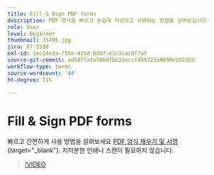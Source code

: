 ```yaml
---
title: Fill & Sign PDF forms
description: PDF 양식을 빠르고 손쉽게 작성하고 서명하는 방법을 살펴보십시오
role: User
level: Beginner
thumbnail: 35495.jpg
jira: KT-5530
exl-id: 3ec14eda-755e-425d-bdd7-e3c1cac8f7af
source-git-commit: ad54f7afa78b0fbb31eccf455723a8890cb92355
workflow-type: tm+mt
source-wordcount: '44'
ht-degree: 11%

---
```


# Fill &amp; Sign PDF forms

빠르고 간편하게 사용 방법을 살펴보세요 [PDF 양식 채우기 및 서명](https://www.adobe.com/kr/acrobat/online/sign-pdf.html){target="_blank"}. 지저분한 인쇄나 스캔이 필요하지 않습니다.

>[!VIDEO](https://video.tv.adobe.com/v/35495?quality=12&learn=on&hidetitle=true)
